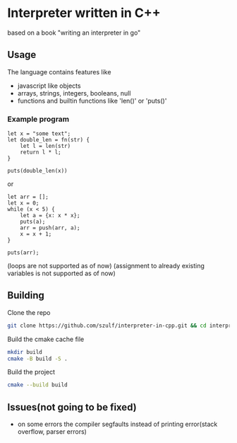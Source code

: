 # Interpreter written in C++

based on a book "writing an interpreter in go"

## Usage

The language contains features like
- javascript like objects
- arrays, strings, integers, booleans, null
- functions and builtin functions like 'len()' or 'puts()'

### Example program
```
let x = "some text";
let double_len = fn(str) {
    let l = len(str)
    return l * l;
}

puts(double_len(x))
```

or

```
let arr = [];
let x = 0;
while (x < 5) {
    let a = {x: x * x};
    puts(a);
    arr = push(arr, a);
    x = x + 1;
}

puts(arr);
```
(loops are not supported as of now)
(assignment to already existing variables is not supported as of now)

## Building

Clone the repo
```bash
git clone https://github.com/szulf/interpreter-in-cpp.git && cd interpreter-in-cpp
```

Build the cmake cache file
```bash
mkdir build
cmake -B build -S .
```

Build the project
```bash
cmake --build build
```

## Issues(not going to be fixed)
- on some errors the compiler segfaults instead of printing error(stack overflow, parser errors)
